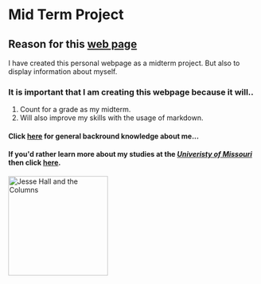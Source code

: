 # Mid Term Project

## Reason for this [web page](https://github.com/Tpack12/Midterm-Project/edit/main/Reason-for-web-page.md)

I have created this personal webpage as a midterm project.
But also to display information about myself.

### It is important that I am creating this webpage because it will..
1. Count for a grade as my midterm.
2. Will also improve my skills with the usage of markdown.

#### Click [here](https://github.com/Tpack12/Midterm-Project/edit/main/Information-about-Me.md) for general backround knowledge about me...

#### If you'd rather learn more about my studies at the [_Univeristy of Missouri_](https://missouri.edu) then click [here](https://github.com/Tpack12/Midterm-Project/edit/main/Studies.md).

<img src="https://github.com/Tpack12/Midterm-Project/edit/main/Jesse Hall and the Columns.jpg" alt="Jesse Hall and the Columns" width="200"/>
